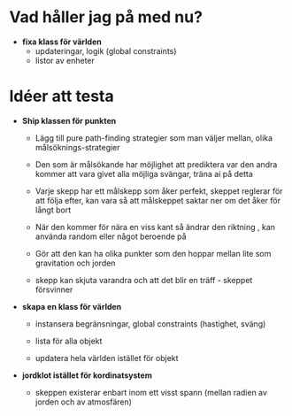 # Vad håller jag på med nu?
* __fixa klass för världen__
    * updateringar, logik (global constraints)
    * listor av enheter


# Idéer att testa

* __Ship klassen för punkten__
    * Lägg till pure path-finding strategier som man väljer mellan, olika målsöknings-strategier

    * Den som är målsökande har möjlighet att prediktera var den andra kommer att vara givet alla möjliga svängar, träna ai på detta

    * Varje skepp har ett målskepp som åker perfekt, skeppet reglerar för att följa efter, kan vara så att målskeppet saktar ner om det åker för långt bort
    
    * När den kommer för nära en viss kant så ändrar den riktning , kan använda random eller något beroende på

    * Gör att den kan ha olika punkter som den hoppar mellan lite som gravitation och jorden

    * skepp kan skjuta varandra och att det blir en träff - skeppet försvinner

* __skapa en klass för världen__
    
    * instansera begränsningar, global constraints (hastighet, sväng)

    * lista för alla objekt
    
    * updatera hela världen istället för objekt

* __jordklot istället för kordinatsystem__

    * skeppen existerar enbart inom ett visst spann (mellan radien av jorden och av atmosfären)

